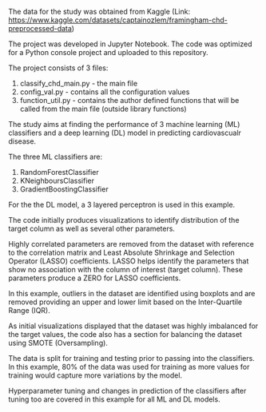 The data for the study was obtained from Kaggle (Link: https://www.kaggle.com/datasets/captainozlem/framingham-chd-preprocessed-data)

The project was developed in Jupyter Notebook. The code was optimized for a Python console project and uploaded to this repository.

The project consists of 3 files:
  1. classify_chd_main.py - the main file
  2. config_val.py - contains all the configuration values
  3. function_util.py - contains the author defined functions that will be called from the main file (outside library functions)

The study aims at finding the performance of 3 machine learning (ML) classifiers and a deep learning (DL) model in predicting cardiovascualr disease.

The three ML classifiers are:
  1. RandomForestClassifier
  2. KNeighboursClassifier
  3. GradientBoostingClassifier

For the the DL model, a 3 layered perceptron is used in this example.

The code initially produces visualizations to identify distribution of the target column as well as several other parameters.

Highly correlated parameters are removed from the dataset with reference to the correlation matrix and Least Absolute Shrinkage and Selection Operator (LASSO) coefficients. LASSO helps identify the parameters that show no association with the column of interest (target column). These parameters produce a ZERO for LASSO coefficients.

In this example, outliers in the dataset are identified using boxplots and are removed providing an upper and lower limit based on the Inter-Quartile Range (IQR).

As initial visualizations displayed that the dataset was highly imbalanced for the target values, the code also has a section for balancing the dataset using SMOTE (Oversampling).

The data is split for training and testing prior to passing into the classifiers. In this example, 80% of the data was used for training as more values for training would capture more variations by the model.

Hyperparameter tuning and changes in prediction of the classifiers after tuning too are covered in this example for all ML and DL models.

